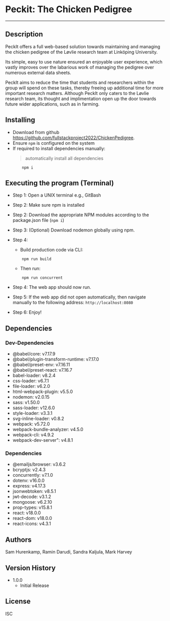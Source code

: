 # Peckit: The Chicken Pedigree
---

## Description
PeckIt offers a full web-based solution towards maintaining and managing the chicken pedigree of the Løvlie research team at Linköping University.

Its simple, easy to use nature ensured an enjoyable user experience, which vastly improves over the labarious work of managing the pedigree over numerous external data sheets.

PeckIt aims to reduce the time that students and researchers within the group will spend on these tasks, thereby freeing up additional time for more important research matters.
Although PeckIt only caters to the Løvlie research team, its thought and implimentation open up the door towards future wider applications, such as in farming.


## Installing
* Download from github https://github.com/fullstackproject2022/ChickenPedigree.
* Ensure `npm` is configured on the system
* If required to install dependencies manually:
	> automatically install all dependencies
	```
		npm i
	```

## Executing the program (Terminal)
* Step 1: Open a UNIX terminal e.g., GitBash
* Step 2: Make sure npm is installed
* Step 2: Download the appropriate NPM modules according to the package.json file (`npm i`)
* Step 3: (Optional) Download nodemon globally using npm.
* Step 4:
	* Build production code via CLI:
	```
		npm run build
	```
	* Then run:
	```
		npm run concurrent
	```	
			
* Step 4: The web app should now run.
* Step 5: If the web app did not open automatically, then navigate manually to the following address:
			```
				http://localhost:8080
			```
* Step 6: Enjoy!

## Dependencies

### Dev-Dependencies
* @babel/core: v7.17.9
* @babel/plugin-transform-runtime: v7.17.0
* @babel/preset-env: v7.16.11
* @babel/preset-react: v7.16.7
* babel-loader: v8.2.4
* css-loader: v6.7.1
* file-loader: v6.2.0
* html-webpack-plugin: v5.5.0
* nodemon: v2.0.15
* sass: v1.50.0
* sass-loader: v12.6.0
* style-loader: v3.3.1
* svg-inline-loader: v0.8.2
* webpack: v5.72.0
* webpack-bundle-analyzer: v4.5.0
* webpack-cli: v4.9.2
* webpack-dev-server": v4.8.1


### Dependencies
* @emailjs/browser: v3.6.2
* bcryptjs: v2.4.3
* concurrently: v7.1.0
* dotenv: v16.0.0
* express: v4.17.3
* jsonwebtoken: v8.5.1
* jwt-decode: v3.1.2
* mongoose: v6.2.10
* prop-types: v15.8.1
* react: v18.0.0
* react-dom: v18.0.0
* react-icons: v4.3.1

## Authors
Sam Hurenkamp, Ramin Darudi, Sandra Kaljula, Mark Harvey

## Version History
* 1.0.0
    * Initial Release

## License
ISC
